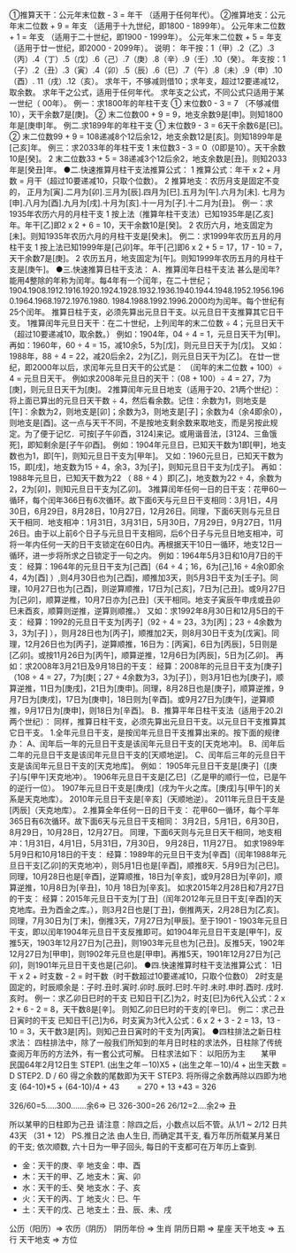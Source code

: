 ①推算天干：公元年末位数 - 3 = 年干 （适用于任何年代）。
②推算地支：公元年末二位数 + 9 = 年支 （适用于十九世纪，即1800 - 1899年）。
            公元年末二位数 + 1 = 年支 （适用于二十世纪，即1900 - 1999年）。
            公元年末二位数 + 5 = 年支 （适用于廿一世纪，即2000 - 2099年）。
说明：
    年干按：1（甲）.2（乙）.3（丙）.4（丁）.5（戊）.6（己）.7（庚）.8（辛）.9（壬）.10（癸）。
   年支按：1（子）.2（丑）.3（寅）.4（卯）.5（辰）.6（巳）.7（午）.8（未）.9（申）.10（酉）.
           11（戌）.12（亥）。
    求年干，不够减则借10；求年支，超过12要递减12，取余数。
    求年干之公式，适用于任何年代。
    求年支之公式，不同公式只适用于某一世纪（ 00年）。
例一：求1800年的年柱干支
① 末位数0 - 3 = 7 （不够减借10），天干余数7是[庚]。
② 末二位数00 + 9 = 9，地支余数9是[申]。则知1800年是[庚申]年。
例二.求1899年的年柱干支
① 末位数9 - 3 = 6天干余数6是[已]。
② 末二位数99 + 9 = 108递减8个12后余12，地支余数12是[亥]。则知1899年是[己亥]年。
例三：求2033年的年柱干支
1 末位数3 - 3 = 0（0即是10）。天干余数10是[癸]。
2 末二位数33 + 5 = 38递减3个12后余2，地支余数是[丑]。则知2033年是[癸丑]年。
●二.快速推算月柱干支法推算公式：
1 推算公式：年干 x 2 + 月数 = 月干（超过10要递减10，只取个位数）。
2 推算地支：农历月支是固定不变的，
正月为[寅].二月为[卯].三月为[辰].四月为[巳].五月为[午].六月为[未].
七月为[申].八月为[酉].九月为[戌].十月为[亥].十一月为[子].十二月为[丑]。
例一：求1935年农历六月的月柱干支
1 按上法（推算年柱干支法）已知1935年是[乙亥]年。年干[乙]即2 x 2 + 6 = 10，天干余数10是[癸]。
2 农历六月，地支固定为[未]。则知1935年农历六月的月柱干支是[癸未]。
例二：求1999年农历五月的月柱干支
1 按上法已知1999年是[己卯]年。年干[己]即6 x 2 + 5 = 17，17 - 10 = 7，天干余数7是[庚]。
2 农历五月，地支固定为[午]。则知1999年农历五月的月柱干支是[庚午]。
●三.快速推算日柱干支法：
A．推算闰年日柱干支法
甚么是闰年? 能用4整除的年称为闰年。每4年有一个闰年，在二十世纪；1904.1908.1912.1916.1920.1924.1928.1932.1936.1940.1944.1948.1952.1956.1960.1964.1968.1972.1976.1980.
1984.1988.1992.1996.2000均为闰年。每个世纪有25个闰年。
推算日柱于支，必须先算出元旦日干支。以元旦日干支推算其它日干支。
1推算闰年元旦日天干：在二十世纪，上列闰年的末二位数 ÷ 4；元旦日天干（超过10要递减10，取余数。）
例如：1904年，04 ÷ 4 = 1，元旦日天干为[甲]。
再如：1960年，60 ÷ 4 = 15，减10余5，5为[戊]，则元旦日天于为[戊]。
又如：1988年，88 ÷ 4 = 22，减20后余2，2为[乙]，则元旦日天干为[乙]。
在廿一世纪，即2000年以后，求闰年元旦日天干的公式是：
（闰年的末二位数 + 100）÷ 4 = 元旦日天干。
例如求2008年元旦日的天干：（08 + 100）÷ 4 = 27，7为[庚]，则元旦日天干为[庚]。
2推算闰年元旦日地支（适用于20、21两个世纪）：
将上面已算出的元旦日天干数 ÷ 4，然后看余数。记住：余数为1，则地支是[午]：余数为2，则地支是[卯]；余数为3，则地支是[子]；余数为4（余4即余0），则地支是[酉]。这一点与天干不同，不是按地支剩余数来取地支，而是另按此规定。为了便于记忆．可按[子午卯酉，3124]来记。或用谐音法，[3124、三鱼饿死]，即知剩余是[子午卯酉]。
例如：1904年元旦日，已知天干数为1即[甲]，地支数也为1，即[午]，则知元旦日干支为[甲年]。
又如：1960元旦日，已知天干数为15，即[戌]，地支数为15 ÷ 4，余3，3为[子]，则知元旦日干支为[戊子]。
再如：1988年元旦日，已知天干数为22 （ 88 ÷ 4 ）即[乙]，地支数为22 ÷ 4，余数为2，2为[卯]，则知元旦日干支为[乙卯]。
3推算闰年任何一日的日干支：花甲60一循环，每个闰年366日有6次循环。故下面6天与元旦日干支相同：3月1日，4月30日，6月29日，8月28日，10月27日，12月26日。同理，下面6天则与元旦日天干相同．地支相冲：1月31日，3月31日，5月30日，7月29日，9月27日，11月26日。由于以上前6个日子与元旦日干支相同，后6个日子与元旦日地支相冲，可将一年内任何一天的日干支锁定在60日内。再根据天干10日一循环，地支12日一循环，进一步将所求之日锁定于一句之内。
例如：1964年5月3日和10月7日的干支：
经算：1964年的元旦日干支为[己酉]（64 ÷ 4；16，6为[己],16 ÷ 4余0即余4，4为[酉] ）,则4月30日也为[己酉]，顺推加3天，则5月3日干支为[壬子]。同理，10月27日也为[己酉]，则逆算顺推，17日为[己亥]，7日为[己丑]。或9月27日为[己卯]，顺算逆椎，10月7日亦为[己丑]（天干相同。地支子寅辰午申戌或丑卯巳未酉亥，顺算则逆推，逆算则顺推。）
又如：求1992年8月30日和12月5日的干支：
经算：1992的元旦日干支为[丙子]（92 ÷ 4 = 23，3为[丙]；23 ÷ 4余数为3，3为[子] ），则月28日也为[丙子]，顺推加2天，则8月30日干支为[戊寅]。同理，12月26日也为[丙子]，逆算顺推，16日为：[丙寅]，6日为[丙辰]，5日则是[乙卯]。或按11月26日为[丙午]，顺算逆推，12月6日为[丙辰]，5日为[乙卯]。
再如：求2008年3月21日及9月18日的干支：
经算：2008年的元旦日干支为[庚子]（108 ÷ 4 = 27，7为[庚[；27 ÷ 4余数为3，3为[子]），则3月1日也为[庚子]，顺算逆推，11日为[庚戌]，21日为[庚申]。同理，8月28日也是[庚子]，顺算逆推，9月7日为[庚戌]，17日为[庚申]，18日则为[辛酉]。或9月27日为[庚午]，逆算顺推，9月17日为[庚申]，则18日为[辛酉]。
B．推算平年日柱干支法（适用于20.2l两个世纪）：
同样，推算日柱干支，必须先算出元旦日干支。以元旦日干支推算其它日干支。
1.全年元旦日干支，是按闰年元旦日干支推算出来的。按下面的规律办：
   A、闰年后一年的元旦日干支是该闰年元旦日干支的[天克地冲]。
   B、闰年后二年的元旦日干支是该闰年元旦日干支的[天顺地逆]。
   C、闰年后三年的元旦日干支是该闰年元旦日干支的[天克地库]。
例如：
1905年元旦日干支是[庚子]（[庚子]与[甲午]天克地冲）。
1906年元旦日干支是[乙巳]（乙是甲的顺行一位，已是午的逆行一位）。
1907年元旦日干支是[庚戌]（戌为午火之库。[庚戌]与[甲午]的关系是天克地库）。
2010年元旦日干支是[辛亥]（天顺地逆）。
2011年元旦日干支是[丙辰]（天克地库）。
2.推算全年任何一日的日干支：
花甲60一循环，每个平年365日有6次循环。故下面6天与元旦日干支相同：
3月2日，5月1日，6月30日，8月29日，10月28日，12月27日。
同理，下面6天则与元旦日天干相同，地支相冲：1月31日，4月1日，5月31日，7月30日，
9月28日，11月27日。
如求1989年5月9日和10月18日的干支：
经算：1989年的元旦日干支为[辛酉]（闰年1988年元旦日干支[乙卯]的天克地冲），则5月1日也是[辛酉]，顺推8天．5月9日为[己巳]。同理，10月28日也是[辛酉]，逆算顺推，18日为[辛亥]，或9月28日为[辛卯]，顺算逆推，10月8日为[辛丑]，10月 18日为[辛亥]。
如求2015年2月28日和7月27日的干支：
经算：2015年元旦日干支为[丁丑]（闰年2012年元旦日干支[辛酉]的天克地库。丑为酉金之库。），则3月2日也是[丁丑]，倒推两天，2月28日为[乙亥]。同理，7月30日为[丁未]，倒推3天，7月27日为[甲辰]。至于1901 - 1903年元旦日干支，即以闰年1904年元旦日干支反推即可。如1904年元旦日干支是[甲午]，反推5天，1903年12月27日为[己丑]，则1903年元旦也为[己丑]。反推5天，1902年12月27日为[甲申]，则1902年元旦也是[甲申]。再推5天，1901年12月27日为[己卯]，则1901年元旦日干支也是[己卯]。
●四.快速推算时柱干支法推算公式：
1日干 x 2 + 时支数 - 2 = 时干数（时干数超过10要递减10，只取个位数0）
2时支是固定的，时辰顺余是：子时.丑时.寅时.卯时.辰时.巳时.午时.未时.申时.酉时.
  戌时.亥时。
例一：求乙卯日巳时的干支
已知日干[乙]为2，时支[巳]为6代入公式：2 x 2 + 6 - 2 = 8，天干数8是[辛]。
则知乙卯日巳时的干支的[辛巳]。
例二：求己丑日寅时的干支
已知日干[己]为6，时支寅为3代入公式：6 x 2 + 3 - 2 = 13，13 - 10 = 3，天干数3是[丙]。则知己丑日寅时的干支为[丙寅]。
●四柱排法之新日柱求法：
四柱排法中，除了一般我们所知到的年月日时柱的求法外，日柱除了传统查阅万年历的方法外，有一套公式可解。
日柱求法如下：
以阳历为主　　某甲　民国64年2月12日生
STEP1.
(出生之年－10)X5 + (出生之年－10)/4 + 出生天数 = D
STEP2.
D / 60 得之余数的尾数即为天干
STEP3.
将所得之余数再除以四即为地支
(64-10)*5 + (64-10)/4 + 43　　
= 270 + 13 +43
= 326

326/60=5.....300.......余6=> 已
326-300=26 26/12=2....余2=> 丑

所以某甲的日柱即为己丑 
请注意：除四之后，小数点以后不管。从1/1 ~ 2/12 日共　43天 （31 + 12）
PS.推日之法
由人生日, 而确定其干支, 看万年历所载某月某日的干支; 依次顺数, 六十日为一甲子回头, 每日的干支都可在万年历上查到.


* 金：天干的庚、辛 地支金：申、酉
* 木：天干的甲、乙 地支木：寅、卯
* 水：天干的壬、癸 地支水：子、亥
* 火：天干的丙、丁 地支火：巳、午
* 土：天干的戊、己 地支土：丑、辰、未、戌

公历（阳历）=> 农历（阴历）
阴历年份 => 生肖
阴历日期 => 星座
天干地支 => 五行
天干地支 => 方位